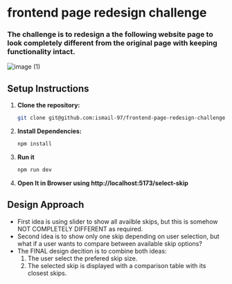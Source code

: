 # frontend page redesign challenge
### The challenge is to redesign a the following website page to look completely different from the original page with keeping functionality intact.

![image (1)](https://github.com/user-attachments/assets/ccde9813-d29e-4c36-917c-7253192f7365)


## Setup Instructions

1. **Clone the repository:**
 
   ```bash
   git clone git@github.com:ismail-97/frontend-page-redesign-challenge.git

2. **Install Dependencies:**

   ```bash
   npm install

3. **Run it**

   ```bash
   npm run dev

4. **Open It in Browser using http://localhost:5173/select-skip**


## Design Approach

- First idea is using slider to show all availble skips, but this is somehow NOT COMPLETELY DIFFERENT as required.
- Second idea is to show only one skip depending on user selection, but what if a user wants to compare between available skip options?
- The FINAL design decition is to combine both ideas: 
  1. The user select the prefered skip size.
  2. The selected skip is displayed with a comparison table with its closest skips.
